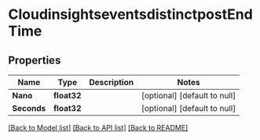 # CloudinsightseventsdistinctpostEndTime

## Properties
Name | Type | Description | Notes
------------ | ------------- | ------------- | -------------
**Nano** | **float32** |  | [optional] [default to null]
**Seconds** | **float32** |  | [optional] [default to null]

[[Back to Model list]](../README.md#documentation-for-models) [[Back to API list]](../README.md#documentation-for-api-endpoints) [[Back to README]](../README.md)


